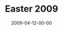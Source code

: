 ---
layout: message
category: message
series: "Reset"
title: "Easter 2009"
date: 2009-04-12-00-00
message_id: 557
audio-description: "Jesus' death and resurrection is the central point of history. In this talk, Brian Tome discusses why this is so and why it is something that we each must deal with."
audio: "http://s3.amazonaws.com/crossroadsaudiomessages/Easter09.mp3"
audio-title: "Easter 2009"
audio-duration: "37:07"
video-description: "Brian Tome discusses why the resurrection of Jesus is significant and why it must be dealt with."
video-title: "Easter 2009"
video: "https://s3.amazonaws.com/crossroadsvideomessages/Easter09.mp4"
video-poster: "https://www.crossroads.net/uploadedfiles/Easter09-still.jpg"
program-description: ""
program: "http://www.crossroads.net/players/media/hq/0411_12Program.pdf"
program-title: "Easter 2009 (program)"
---